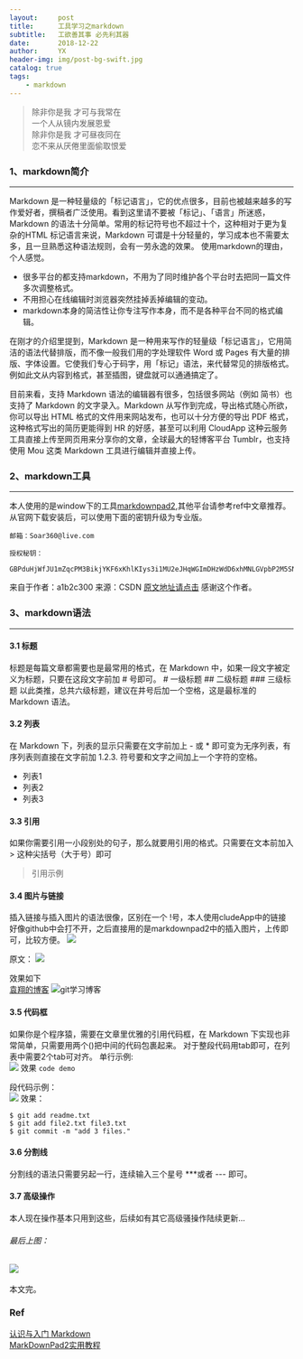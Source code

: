 ```yaml
---
layout:     post
title:      工具学习之markdown
subtitle:   工欲善其事 必先利其器
date:       2018-12-22
author:     YX
header-img: img/post-bg-swift.jpg
catalog: true
tags:
    - markdown
---
```


> 除非你是我 才可与我常在  
> 一个人从镜内发展恩爱  
> 除非你是我 才可昼夜同在  
> 恋不来从厌倦里面偷取恨爱


### 1、markdown简介
---

Markdown 是一种轻量级的「标记语言」，它的优点很多，目前也被越来越多的写作爱好者，撰稿者广泛使用。看到这里请不要被「标记」、「语言」所迷惑，Markdown 的语法十分简单。常用的标记符号也不超过十个，这种相对于更为复杂的HTML 标记语言来说，Markdown 可谓是十分轻量的，学习成本也不需要太多，且一旦熟悉这种语法规则，会有一劳永逸的效果。 使用markdown的理由，个人感觉。

- 很多平台的都支持markdown，不用为了同时维护各个平台时去把同一篇文件多次调整格式。
- 不用担心在线编辑时浏览器突然挂掉丢掉编辑的变动。
- markdown本身的简洁性让你专注写作本身，而不是各种平台不同的格式编辑。

在刚才的介绍里提到，Markdown 是一种用来写作的轻量级「标记语言」，它用简洁的语法代替排版，而不像一般我们用的字处理软件 Word 或 Pages 有大量的排版、字体设置。它使我们专心于码字，用「标记」语法，来代替常见的排版格式。例如此文从内容到格式，甚至插图，键盘就可以通通搞定了。 

目前来看，支持 Markdown 语法的编辑器有很多，包括很多网站（例如 简书）也支持了 Markdown 的文字录入。Markdown 从写作到完成，导出格式随心所欲，你可以导出 HTML 格式的文件用来网站发布，也可以十分方便的导出 PDF 格式，这种格式写出的简历更能得到 HR 的好感，甚至可以利用 CloudApp 这种云服务工具直接上传至网页用来分享你的文章，全球最大的轻博客平台 Tumblr，也支持使用 Mou 这类 Markdown 工具进行编辑并直接上传。

### 2、markdown工具
---

本人使用的是window下的工具[markdownpad2](http://www.markdownpad.com/),其他平台请参考ref中文章推荐。从官网下载安装后，可以使用下面的密钥升级为专业版。

	邮箱：Soar360@live.com
	
	授权秘钥：
	
	GBPduHjWfJU1mZqcPM3BikjYKF6xKhlKIys3i1MU2eJHqWGImDHzWdD6xhMNLGVpbP2M5SN6bnxn2kSE8qHqNY5QaaRxmO3YSMHxlv2EYpjdwLcPwfeTG7kUdnhKE0vVy4RidP6Y2wZ0q74f47fzsZo45JE2hfQBFi2O9Jldjp1mW8HUpTtLA2a5/sQytXJUQl/QKO0jUQY4pa5CCx20sV1ClOTZtAGngSOJtIOFXK599sBr5aIEFyH0K7H4BoNMiiDMnxt1rD8Vb/ikJdhGMMQr0R4B+L3nWU97eaVPTRKfWGDE8/eAgKzpGwrQQoDh+nzX1xoVQ8NAuH+s4UcSeQ==

来自于作者：a1b2c300 
来源：CSDN 
[原文地址请点击](https://blog.csdn.net/a1b2c300/article/details/53891125) 
感谢这个作者。

### 3、markdown语法
---

#### 3.1 标题

标题是每篇文章都需要也是最常用的格式，在 Markdown 中，如果一段文字被定义为标题，只要在这段文字前加 # 号即可。 
	# 一级标题
	## 二级标题
	### 三级标题
以此类推，总共六级标题，建议在井号后加一个空格，这是最标准的 Markdown 语法。

#### 3.2 列表

在 Markdown 下，列表的显示只需要在文字前加上 - 或 * 即可变为无序列表，有序列表则直接在文字前加 1.2.3. 符号要和文字之间加上一个字符的空格。

- 列表1 
- 列表2
- 列表3 



#### 3.3 引用

如果你需要引用一小段别处的句子，那么就要用引用的格式。只需要在文本前加入 > 这种尖括号（大于号）即可 
> 引用示例


#### 3.4 图片与链接

插入链接与插入图片的语法很像，区别在一个 !号，本人使用cludeApp中的链接好像github中会打不开，之后直接用的是markdownpad2中的插入图片，上传即可，比较方便。
![](https://i.imgur.com/9zPbYgh.png)

原文：
![](https://i.imgur.com/brZ9Vn4.png)

效果如下  
[袁翔的博客](yuanxiang.fun)
![git学习博客](https://i.imgur.com/hjQCUt2.png)

#### 3.5 代码框
如果你是个程序猿，需要在文章里优雅的引用代码框，在 Markdown 下实现也非常简单，只需要用两个()把中间的代码包裹起来。 对于整段代码用tab即可，在列表中需要2个tab可对齐。
单行示例:  
![](https://i.imgur.com/DwMQpbu.png)
效果
`code demo`

段代码示例：  
![](https://i.imgur.com/kddovMc.png)
效果：

	$ git add readme.txt
	$ git add file2.txt file3.txt
	$ git commit -m "add 3 files."

#### 3.6 分割线

分割线的语法只需要另起一行，连续输入三个星号 ***或者 --- 即可。


#### 3.7 高级操作

本人现在操作基本只用到这些，后续如有其它高级骚操作陆续更新...


###### 最后上图：
![](https://i.imgur.com/lM9jqSS.png)
--- 

本文完。

### Ref

[认识与入门 Markdown](https://sspai.com/post/25137)  
[MarkDownPad2实用教程](https://blog.csdn.net/a1b2c300/article/details/53891125)
